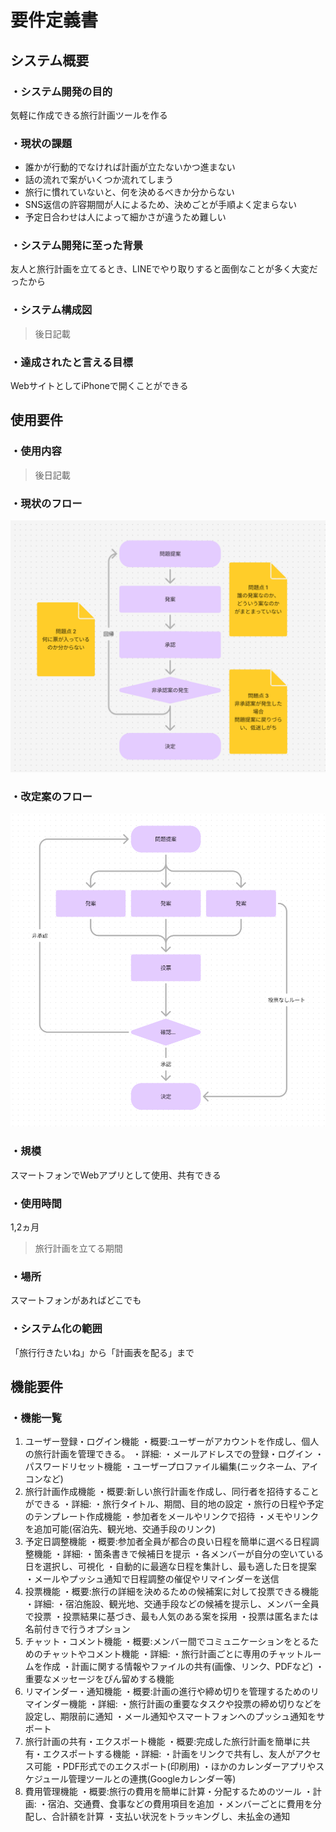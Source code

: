 # 要件定義書
## システム概要
### ・システム開発の目的
気軽に作成できる旅行計画ツールを作る
### ・現状の課題
- 誰かが行動的でなければ計画が立たないかつ進まない
- 話の流れで案がいくつか流れてしまう
- 旅行に慣れていないと、何を決めるべきか分からない
- SNS返信の許容期間が人によるため、決めごとが手順よく定まらない
- 予定日合わせは人によって細かさが違うため難しい
### ・システム開発に至った背景
友人と旅行計画を立てるとき、LINEでやり取りすると面倒なことが多く大変だったから
### ・システム構成図
> 後日記載
### ・達成されたと言える目標
WebサイトとしてiPhoneで開くことができる
## 使用要件
### ・使用内容
> 後日記載
### ・現状のフロー
![現状のフロー](/docs/images/flow-before.png)
### ・改定案のフロー
![改定案のフロー](/docs/images/flow-after.png)
### ・規模
スマートフォンでWebアプリとして使用、共有できる
### ・使用時間
1,2ヵ月
> 旅行計画を立てる期間
### ・場所
スマートフォンがあればどこでも
### ・システム化の範囲
「旅行行きたいね」から「計画表を配る」まで
## 機能要件
### ・機能一覧
 1. ユーザー登録・ログイン機能
  ・概要:ユーザーがアカウントを作成し、個人の旅行計画を管理できる。
  ・詳細:
     ・メールアドレスでの登録・ログイン
     ・パスワードリセット機能
     ・ユーザープロファイル編集(ニックネーム、アイコンなど)
 2. 旅行計画作成機能
  ・概要:新しい旅行計画を作成し、同行者を招待することができる
  ・詳細:
     ・旅行タイトル、期間、目的地の設定
     ・旅行の日程や予定のテンプレート作成機能
     ・参加者をメールやリンクで招待
     ・メモやリンクを追加可能(宿泊先、観光地、交通手段のリンク)
 3. 予定日調整機能
  ・概要:参加者全員が都合の良い日程を簡単に選べる日程調整機能
  ・詳細:
     ・箇条書きで候補日を提示
     ・各メンバーが自分の空いている日を選択し、可視化
     ・自動的に最適な日程を集計し、最も適した日を提案
     ・メールやプッシュ通知で日程調整の催促やリマインダーを送信
 4. 投票機能
  ・概要:旅行の詳細を決めるための候補案に対して投票できる機能
  ・詳細:
     ・宿泊施設、観光地、交通手段などの候補を提示し、メンバー全員で投票
     ・投票結果に基づき、最も人気のある案を採用
     ・投票は匿名または名前付きで行うオプション
 5. チャット・コメント機能
  ・概要:メンバー間でコミュニケーションをとるためのチャットやコメント機能
  ・詳細:
     ・旅行計画ごとに専用のチャットルームを作成
     ・計画に関する情報やファイルの共有(画像、リンク、PDFなど)
     ・重要なメッセージをぴん留めする機能
 6. リマインダー・通知機能
  ・概要:計画の進行や締め切りを管理するためのリマインダー機能
  ・詳細:
     ・旅行計画の重要なタスクや投票の締め切りなどを設定し、期限前に通知
     ・メール通知やスマートフォンへのプッシュ通知をサポート
 7. 旅行計画の共有・エクスポート機能
  ・概要:完成した旅行計画を簡単に共有・エクスポートする機能
  ・詳細:
     ・計画をリンクで共有し、友人がアクセス可能
     ・PDF形式でのエクスポート(印刷用)
     ・ほかのカレンダーアプリやスケジュール管理ツールとの連携(Googleカレンダー等)
 8. 費用管理機能
  ・概要:旅行の費用を簡単に計算・分配するためのツール
  ・計画:
     ・宿泊、交通費、食事などの費用項目を追加
     ・メンバーごとに費用を分配し、合計額を計算
     ・支払い状況をトラッキングし、未払金の通知

     
